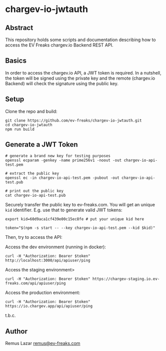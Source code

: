 # chargev-io-jwtauth

## Abstract

This repository holds some scripts and documentation describing how to access the EV Freaks chargev.io Backend REST API.

## Basics

In order to access the chargev.io API, a JWT token is required. In a nutshell, the token will be signed using the private key and the remote (chargev.io Backend) will check the signature using the public key.


## Setup

Clone the repo and build:

```shell
git clone https://github.com/ev-freaks/chargev-io-jwtauth.git
cd chargev-io-jwtauth
npm run build
```

## Generate a JWT Token

```shell
# generate a brand new key for testing purposes
openssl ecparam -genkey -name prime256v1 -noout -out chargev-io-api-test.pem

# extract the public key
openssl ec -in chargev-io-api-test.pem -pubout -out chargev-io-api-test.pub

# print out the public key
cat chargev-io-api-test.pub
```

Securely transfer the public key to ev-freaks.com. You will get an unique `kid` identifier. E.g. use that to generate valid JWT tokens:

```shell
export kid=60d9aca1cf439e00c15ec8fe # put your unique kid here

token="$(npm -s start -- --key chargev-io-api-test.pem --kid $kid)"
```

Then, try to access the API:

Access the dev environment (running in docker):

```shell
curl -H "Authorization: Bearer $token" http://localhost:3000/api/apiuser/ping
```

Access the staging environment>

```shell
curl -H "Authorization: Bearer $token" https://chargev-staging.io.ev-freaks.com/api/apiuser/ping
```

Access the production environment:

```shell
curl -H "Authorization: Bearer $token" https://io.chargev.app/api/apiuser/ping
```



t.b.c.


## Author

Remus Lazar <remus@ev-freaks.com>

